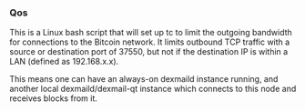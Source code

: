 ### Qos ###

This is a Linux bash script that will set up tc to limit the outgoing bandwidth for connections to the Bitcoin network. It limits outbound TCP traffic with a source or destination port of 37550, but not if the destination IP is within a LAN (defined as 192.168.x.x).

This means one can have an always-on dexmaild instance running, and another local dexmaild/dexmail-qt instance which connects to this node and receives blocks from it.
